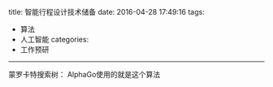 title: 智能行程设计技术储备
date: 2016-04-28 17:49:16
tags:
- 算法
- 人工智能
categories: 
- 工作预研
----------------

蒙罗卡特搜索树：
AlphaGo使用的就是这个算法
